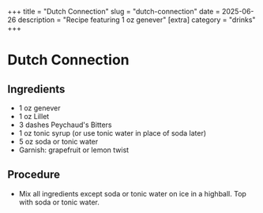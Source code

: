﻿+++
title = "Dutch Connection"
slug = "dutch-connection"
date = 2025-06-26
description = "Recipe featuring 1 oz genever"
[extra]
  category = "drinks"
+++

# Dutch Connection

## Ingredients
* 1 oz genever
* 1 oz Lillet
* 3 dashes Peychaud's Bitters
* 1 oz tonic syrup (or use tonic water in place of soda later)
* 5 oz soda or tonic water
* Garnish: grapefruit or lemon twist

## Procedure
* Mix all ingredients except soda or tonic water on ice in a highball. Top with soda or tonic water.